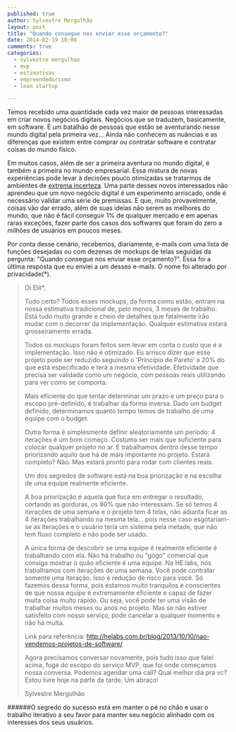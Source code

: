 ```yaml
---
published: true
author: Sylvestre Mergulhão
layout: post
title: "Quando consegue nos enviar esse orçamento?"
date: 2014-02-19 10:00
comments: true
categories:
  - sylvestre mergulhao
  - mvp
  - estimativas
  - empreendedorismo
  - lean startup

---
```


Temos recebido uma quantidade cada vez maior de pessoas interessadas em criar novos negócios digitais. Negócios que se traduzem, basicamente, em software. É um batalhão de pessoas que estão se aventurando nesse mundo digital pela primeira vez... Ainda não conhecem as nuâncias e as diferenças que existem entre comprar ou contratar software e contratar coisas do mundo físico.

<!--more-->

Em muitos casos, além de ser a primeira aventura no mundo digital, é também a primeira no mundo empresarial. Essa mistura de novas experiências pode levar à decisões pouco otimizadas se tratarmos de ambientes de [extrema incerteza][extreme uncertainty]. Uma parte desses novos interessados não aprendeu que um novo negócio digital é um experimento arriscado, onde é necessário validar uma série de premissas. E que, muito provavelmente, coisas vão dar errado, além de suas ideias não serem as melhores do mundo, que não é fácil conseguir 1% de qualquer mercado e em apenas raras exceções, fazer parte dos casos dos softwares que foram do zero a milhões de usuários em poucos meses.

Por conta desse cenário, recebemos, diariamente, e-mails com uma lista de funções desejadas ou com dezenas de mockups de telas seguidas da pergunta: "Quando consegue nos enviar esse orçamento?". Essa foi a última resposta que eu enviei a um desses e-mails. O nome foi alterado por privacidade(*).

> Oi Elit*,
>
> Tudo certo? Todos esses mockups, da forma como estão, entram na nossa estimativa tradicional de, pelo menos, 3 meses de trabalho. Está tudo muito grande e cheio de detalhes que fatalmente irão mudar com o decorrer da implementação. Qualquer estimativa estará grosseiramente errada.
>
> Todos os mockups foram feitos sem levar em conta o custo que é a implementação. Isso não é otimizado. Eu arrisco dizer que esse projeto pode ser reduzido seguindo o 'Princípio de Pareto' a 20% do que está especificado e terá a mesma efetividade. Efetividade que precisa ser validada como um negócio, com pessoas reais utilizando para ver como se comporta.
>
> Mais eficiente do que tentar determinar um prazo e um preço para o escopo pré-definido, é trabalhar da forma inversa. Dado um budget definido, determinamos quanto tempo temos de trabalho de uma equipe com o budget.
>
> Outra forma é simplesmente definir aleatoriamente um período: 4 iterações é um bom começo. Costuma ser mais que suficiente para colocar qualquer projeto no ar. E trabalhamos dentro desse tempo priorizando aquilo que há de mais importante no projeto. Estará completo? Não. Mas estará pronto para rodar com clientes reais.
>
> Um dos segredos de software está na boa priorização e na escolha de uma equipe realmente eficiente.
>
> A boa priorização é aquela que foca em entregar o resultado, cortando as gorduras, os 80% que não interessam. Se só temos 4 iterações de uma semana e o projeto tem 4 telas, não adianta ficar as 4 iterações trabalhando na mesma tela... pois nesse caso esgotariam-se as iterações e o usuário teria um sistema pela metade, que não tem fluxo completo e não pode ser usado.
>
> A única forma de descobrir se uma equipe é realmente eficiente é trabalhando com ela. Não há trabalho ou "gógó" comercial que consiga mostrar o quão eficiente é uma equipe. Na HE:labs, nós trabalhamos com iterações de uma semana. Você pode contratar somente uma iteração. Isso é redução de risco para você. Só fazemos dessa forma, pois estamos muito tranquilos e conscientes de que nossa equipe é extremamente eficiente e capaz de fazer muita coisa muito rápido. Ou seja, você pode ter uma visão de trabalhar muitos meses ou anos no projeto. Mas se não estiver satisfeito com nosso serviço, pode cancelar a qualquer momento e não há multa.
>
> Link para referência: http://helabs.com.br/blog/2013/10/10/nao-vendemos-projetos-de-software/
>
> Agora precisamos conversar novamente, pois tudo isso que falei acima, foge do escopo do serviço MVP, que foi onde começamos nossa conversa. Podemos agendar uma call? Qual melhor dia pra vc? Estou livre hoje na parte da tarde. Um abraço!
>
> Sylvestre Mergulhão

######O segredo do sucesso está em manter o pé no chão e usar o trabalho iterativo a seu favor para manter seu negócio alinhado com os interesses dos seus usuários.

[extreme uncertainty]: http://www.inc.com/eric-ries/entrepreneur-eric-ries-extreme-uncertainty-is-key-to-success.html
